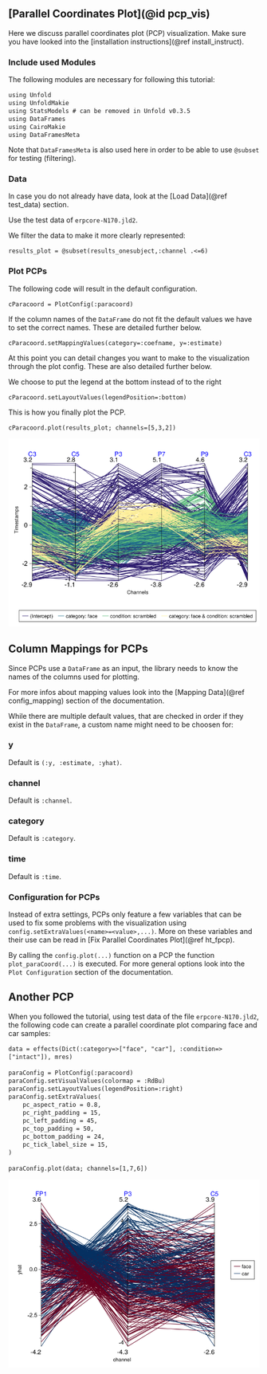 ## [Parallel Coordinates Plot](@id pcp_vis)

Here we discuss parallel coordinates plot (PCP) visualization. 
Make sure you have looked into the [installation instructions](@ref install_instruct).

### Include used Modules
The following modules are necessary for following this tutorial:
```
using Unfold
using UnfoldMakie
using StatsModels # can be removed in Unfold v0.3.5
using DataFrames
using CairoMakie
using DataFramesMeta
```

Note that `DataFramesMeta` is also used here in order to be able to use `@subset` for testing (filtering).

### Data
In case you do not already have data, look at the [Load Data](@ref test_data) section. 

Use the test data of `erpcore-N170.jld2`.

We filter the data to make it more clearly represented:
```
results_plot = @subset(results_onesubject,:channel .<=6)
```

### Plot PCPs

The following code will result in the default configuration. 
```
cParacoord = PlotConfig(:paracoord)
```
If the column names of the `DataFrame` do not fit the default values we have to set the correct names. These are detailed further below.
```
cParacoord.setMappingValues(category=:coefname, y=:estimate)
```
At this point you can detail changes you want to make to the visualization through the plot config. These are also detailed further below. 

We choose to put the legend at the bottom instead of to the right
```
cParacoord.setLayoutValues(legendPosition=:bottom)
```

This is how you finally plot the PCP.
```
cParacoord.plot(results_plot; channels=[5,3,2])
```

![Default PCP](../images/para_coord_default.png)

## Column Mappings for PCPs

Since PCPs use a `DataFrame` as an input, the library needs to know the names of the columns used for plotting.

For more infos about mapping values look into the [Mapping Data](@ref config_mapping) section of the documentation.

While there are multiple default values, that are checked in order if they exist in the `DataFrame`, a custom name might need to be choosen for:

### y
Default is `(:y, :estimate, :yhat)`.

### channel
Default is `:channel`.

### category
Default is `:category`.

### time
Default is `:time`.

### Configuration for PCPs

Instead of extra settings, PCPs only feature a few variables that can be used to fix some problems with the visualization using `config.setExtraValues(<name>=<value>,...)`.
More on these variables and their use can be read in [Fix Parallel Coordinates Plot](@ref ht_fpcp).

By calling the `config.plot(...)` function on a PCP the function `plot_paraCoord(...)` is executed.
For more general options look into the `Plot Configuration` section of the documentation.

## Another PCP

When you followed the tutorial, using test data of the file `erpcore-N170.jld2`, the following code can create a parallel coordinate plot comparing face and car samples:

```
data = effects(Dict(:category=>["face", "car"], :condition=>["intact"]), mres)

paraConfig = PlotConfig(:paracoord)
paraConfig.setVisualValues(colormap = :RdBu)
paraConfig.setLayoutValues(legendPosition=:right)
paraConfig.setExtraValues(
    pc_aspect_ratio = 0.8,
    pc_right_padding = 15,
    pc_left_padding = 45,
    pc_top_padding = 50,
    pc_bottom_padding = 24,
    pc_tick_label_size = 15,
)

paraConfig.plot(data; channels=[1,7,6])
```

![Alternative PCP](../images/PCP_alt.png)